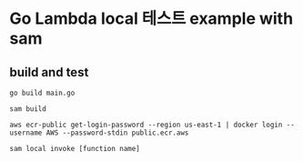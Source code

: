 # Go Lambda local 테스트 example with sam

## build and test

```shell
go build main.go

sam build

aws ecr-public get-login-password --region us-east-1 | docker login --username AWS --password-stdin public.ecr.aws

sam local invoke [function name]
```
